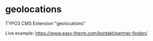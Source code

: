 # geolocations
TYPO3 CMS Extension "geolocations"

Live example: https://www.easy-therm.com/kontakt/partner-finden/
